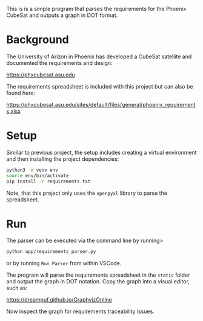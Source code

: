 This is is a simple program that parses the requirements for the Phoenix CubeSat and outputs a graph in DOT format.

# Background

The University of Arizon in Phoenix has developed a CubeSat satellite and documented the requirements and design:

https://phxcubesat.asu.edu

The requirements spreadsheet is included with this project but can also be found here:

https://phxcubesat.asu.edu/sites/default/files/general/phoenix_requirements.xlsx


# Setup

Similar to previous project, the setup includes creating a virtual environment and then installing the project dependencies:

```bash
python3 -m venv env
source env/bin/activate
pip install -r requirements.txt
```

Note, that this project only uses the `openpyxl` library to parse the spreadsheet.


# Run

The parser can be executed via the command line by running>

```bash
python app/requirements_parser.py
```

or by running `Run Parser` from within VSCode.

The program will parse the requirements spreadsheet in the `static` folder and output the graph in DOT notation. Copy the graph into a visual editor, such as:

https://dreampuf.github.io/GraphvizOnline

Now inspect the graph for requirements traceability issues.